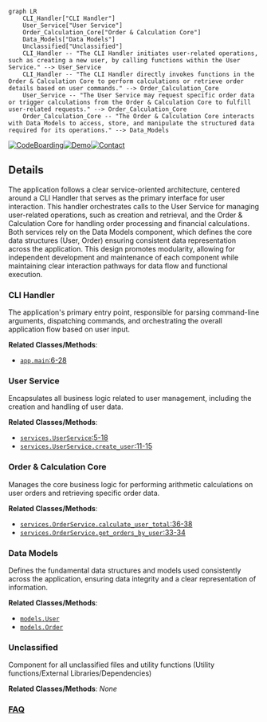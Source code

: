 ```mermaid
graph LR
    CLI_Handler["CLI Handler"]
    User_Service["User Service"]
    Order_Calculation_Core["Order & Calculation Core"]
    Data_Models["Data Models"]
    Unclassified["Unclassified"]
    CLI_Handler -- "The CLI Handler initiates user-related operations, such as creating a new user, by calling functions within the User Service." --> User_Service
    CLI_Handler -- "The CLI Handler directly invokes functions in the Order & Calculation Core to perform calculations or retrieve order details based on user commands." --> Order_Calculation_Core
    User_Service -- "The User Service may request specific order data or trigger calculations from the Order & Calculation Core to fulfill user-related requests." --> Order_Calculation_Core
    Order_Calculation_Core -- "The Order & Calculation Core interacts with Data Models to access, store, and manipulate the structured data required for its operations." --> Data_Models
```

[![CodeBoarding](https://img.shields.io/badge/Generated%20by-CodeBoarding-9cf?style=flat-square)](https://github.com/CodeBoarding/CodeBoarding)[![Demo](https://img.shields.io/badge/Try%20our-Demo-blue?style=flat-square)](https://www.codeboarding.org/diagrams)[![Contact](https://img.shields.io/badge/Contact%20us%20-%20contact@codeboarding.org-lightgrey?style=flat-square)](mailto:contact@codeboarding.org)

## Details

The application follows a clear service-oriented architecture, centered around a CLI Handler that serves as the primary interface for user interaction. This handler orchestrates calls to the User Service for managing user-related operations, such as creation and retrieval, and the Order & Calculation Core for handling order processing and financial calculations. Both services rely on the Data Models component, which defines the core data structures (User, Order) ensuring consistent data representation across the application. This design promotes modularity, allowing for independent development and maintenance of each component while maintaining clear interaction pathways for data flow and functional execution.

### CLI Handler
The application's primary entry point, responsible for parsing command-line arguments, dispatching commands, and orchestrating the overall application flow based on user input.


**Related Classes/Methods**:

- <a href="https://github.com/workingshem/testcodeboarding/blob/mainapp.py#L6-L28" target="_blank" rel="noopener noreferrer">`app.main`:6-28</a>


### User Service
Encapsulates all business logic related to user management, including the creation and handling of user data.


**Related Classes/Methods**:

- <a href="https://github.com/workingshem/testcodeboarding/blob/mainservices.py#L5-L18" target="_blank" rel="noopener noreferrer">`services.UserService`:5-18</a>
- <a href="https://github.com/workingshem/testcodeboarding/blob/mainservices.py#L11-L15" target="_blank" rel="noopener noreferrer">`services.UserService.create_user`:11-15</a>


### Order & Calculation Core
Manages the core business logic for performing arithmetic calculations on user orders and retrieving specific order data.


**Related Classes/Methods**:

- <a href="https://github.com/workingshem/testcodeboarding/blob/mainservices.py#L36-L38" target="_blank" rel="noopener noreferrer">`services.OrderService.calculate_user_total`:36-38</a>
- <a href="https://github.com/workingshem/testcodeboarding/blob/mainservices.py#L33-L34" target="_blank" rel="noopener noreferrer">`services.OrderService.get_orders_by_user`:33-34</a>


### Data Models
Defines the fundamental data structures and models used consistently across the application, ensuring data integrity and a clear representation of information.


**Related Classes/Methods**:

- <a href="https://github.com/workingshem/testcodeboarding/blob/mainmodel.py" target="_blank" rel="noopener noreferrer">`models.User`</a>
- <a href="https://github.com/workingshem/testcodeboarding/blob/mainmodel.py" target="_blank" rel="noopener noreferrer">`models.Order`</a>


### Unclassified
Component for all unclassified files and utility functions (Utility functions/External Libraries/Dependencies)


**Related Classes/Methods**: _None_



### [FAQ](https://github.com/CodeBoarding/GeneratedOnBoardings/tree/main?tab=readme-ov-file#faq)
